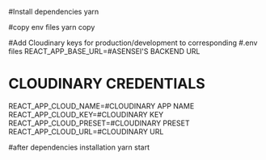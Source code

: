 #Install dependencies
yarn

#copy env files
yarn copy

#Add Cloudinary keys for production/development to corresponding #.env files
REACT_APP_BASE_URL=#ASENSEI'S BACKEND URL
# CLOUDINARY CREDENTIALS
REACT_APP_CLOUD_NAME=#CLOUDINARY APP NAME
REACT_APP_CLOUD_KEY=#CLOUDINARY KEY
REACT_APP_CLOUD_PRESET=#CLOUDINARY PRESET
REACT_APP_CLOUD_URL=#CLOUDINARY URL

#after dependencies installation
yarn start
